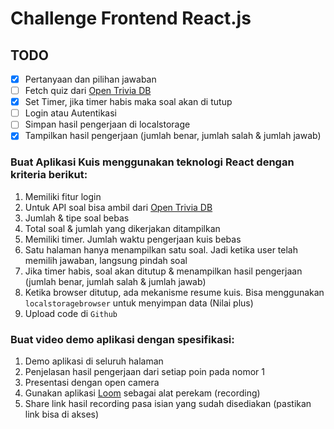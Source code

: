 # Challenge Frontend React.js

## TODO
- [x] Pertanyaan dan pilihan jawaban
- [ ] Fetch quiz dari [Open Trivia DB](https://opentdb.com/)
- [x] Set Timer, jika timer habis maka soal akan di tutup
- [ ] Login atau Autentikasi
- [ ] Simpan hasil pengerjaan di localstorage
- [x] Tampilkan hasil pengerjaan (jumlah benar, jumlah salah & jumlah jawab)

### Buat Aplikasi Kuis menggunakan teknologi React dengan kriteria berikut:
1. Memiliki fitur login
2. Untuk API soal bisa ambil dari [Open Trivia DB](https://opentdb.com/)
3. Jumlah & tipe soal bebas
4. Total soal & jumlah yang dikerjakan ditampilkan
5. Memiliki timer. Jumlah waktu pengerjaan kuis bebas
6. Satu halaman hanya menampilkan satu soal. Jadi ketika user telah memilih jawaban, langsung pindah soal
7. Jika timer habis, soal akan ditutup & menampilkan hasil pengerjaan (jumlah benar, jumlah salah & jumlah jawab)
8. Ketika browser ditutup, ada mekanisme resume kuis. Bisa menggunakan `localstoragebrowser` untuk menyimpan data (Nilai plus)
9. Upload code di `Github`

### Buat video demo aplikasi dengan spesifikasi:
1. Demo aplikasi di seluruh halaman
2. Penjelasan hasil pengerjaan dari setiap poin pada nomor 1
3. Presentasi dengan open camera
4. Gunakan aplikasi [Loom](https://www.loom.com) sebagai alat perekam (recording)
5. Share link hasil recording pasa isian yang sudah disediakan (pastikan link bisa di akses)